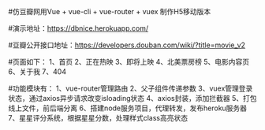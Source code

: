 #仿豆瓣网用Vue + vue-cli + vue-router + vuex 制作H5移动版本

#演示地址：https://dbnice.herokuapp.com/

#豆瓣公开接口地址：https://developers.douban.com/wiki/?title=movie_v2

#页面如下：
1、首页
2、正在热映
3、即将上映
4、北美票房榜
5、电影内容页
6、关于我
7、404

#功能模块有：
1、vue-router管理路由
2、父子组件传递参数
3、vuex管理登录状态，通过axios异步请求改变isloading状态
4、axios封装，添加拦截器
5、打包线上文件，前后端分离
6、搭建node服务项目，代理转发，发布heroku服务器
7、星星评分系统，根据星星分数，处理样式class高亮状态
